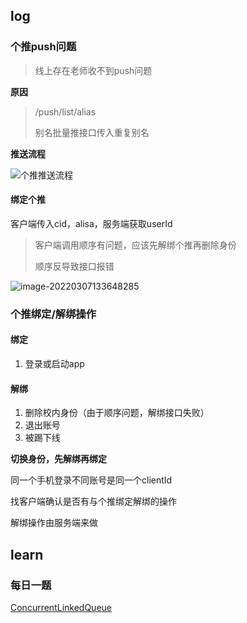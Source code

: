 ## log

### 个推push问题

> 线上存在老师收不到push问题

**原因**

> /push/list/alias
>
> 别名批量推接口传入重复别名

**推送流程**

![个推推送流程](https://docs.getui.com/img/img_getui_server_rest_v2_introduction_0.png)

#### 绑定个推

客户端传入cid，alisa，服务端获取userId 





> 客户端调用顺序有问题，应该先解绑个推再删除身份
>
> 顺序反导致接口报错

![image-20220307133648285](https://gitee.com/yonglone/PicHub/raw/master/image-20220307133648285.png)





### 个推绑定/解绑操作

#### 绑定

1. 登录或启动app

#### 解绑

1. 删除校内身份（由于顺序问题，解绑接口失败）
2. 退出账号
3. 被踢下线



**切换身份，先解绑再绑定**



同一个手机登录不同账号是同一个clientId



找客户端确认是否有与个推绑定解绑的操作

解绑操作由服务端来做

















## learn

### 每日一题



[ConcurrentLinkedQueue](https://www.jianshu.com/p/231caf90f30b)

